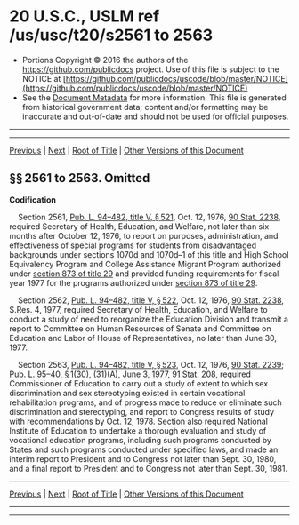 ---
---

# 20 U.S.C., USLM ref /us/usc/t20/s2561 to 2563

* Portions Copyright © 2016 the authors of the https://github.com/publicdocs project.
  Use of this file is subject to the NOTICE at [https://github.com/publicdocs/uscode/blob/master/NOTICE](https://github.com/publicdocs/uscode/blob/master/NOTICE)
* See the [Document Metadata](././../../../../..//README.md) for more information.
  This file is generated from historical government data; content and/or formatting may be inaccurate and out-of-date and should not be used for official purposes.

----------
----------

[Previous](./../../../../..//us/usc/t20/ch45/schIII/m__us_usc_t20_ch45_schIII.md) | [Next](./../../../../..//us/usc/t20/ch45/schIII/m__us_usc_t20_s2564.md) | [Root of Title](./../../../../../) | [Other Versions of this Document](https://publicdocs.github.io/go/links?ns=uslm&ref=%2Fus%2Fusc%2Ft20%2Fs2561+to+2563)

## §§ 2561 to 2563. Omitted

 __Codification__ 

    Section 2561, [Pub. L. 94–482, title V, § 521][/us/pl/94/482/s521], Oct. 12, 1976, [90 Stat. 2238][/us/stat/90/2238], required Secretary of Health, Education, and Welfare, not later than six months after October 12, 1976, to report on purposes, administration, and effectiveness of special programs for students from disadvantaged backgrounds under sections 1070d and 1070d–1 of this title and High School Equivalency Program and College Assistance Migrant Program authorized under [section 873 of title 29][/us/usc/t29/s873] and provided funding requirements for fiscal year 1977 for the programs authorized under [section 873 of title 29][/us/usc/t29/s873].

    Section 2562, [Pub. L. 94–482, title V, § 522][/us/pl/94/482/s522], Oct. 12, 1976, [90 Stat. 2238][/us/stat/90/2238], S.Res. 4, 1977, required Secretary of Health, Education, and Welfare to conduct a study of need to reorganize the Education Division and transmit a report to Committee on Human Resources of Senate and Committee on Education and Labor of House of Representatives, no later than June 30, 1977.

    Section 2563, [Pub. L. 94–482, title V, § 523][/us/pl/94/482/s523], Oct. 12, 1976, [90 Stat. 2239][/us/stat/90/2239]; [Pub. L. 95–40, § 1(30)][/us/pl/95/40/s1/30], (31)(A), June 3, 1977, [91 Stat. 208][/us/stat/91/208], required Commissioner of Education to carry out a study of extent to which sex discrimination and sex stereotyping existed in certain vocational rehabilitation programs, and of progress made to reduce or eliminate such discrimination and stereotyping, and report to Congress results of study with recommendations by Oct. 12, 1978. Section also required National Institute of Education to undertake a thorough evaluation and study of vocational education programs, including such programs conducted by States and such programs conducted under specified laws, and made an interim report to President and to Congress not later than Sept. 30, 1980, and a final report to President and to Congress not later than Sept. 30, 1981.

----------

[Previous](./../../../../..//us/usc/t20/ch45/schIII/m__us_usc_t20_ch45_schIII.md) | [Next](./../../../../..//us/usc/t20/ch45/schIII/m__us_usc_t20_s2564.md) | [Root of Title](./../../../../../) | [Other Versions of this Document](https://publicdocs.github.io/go/links?ns=uslm&ref=%2Fus%2Fusc%2Ft20%2Fs2561+to+2563)

----------
----------

[/us/pl/94/482/s521]: https://publicdocs.github.io/go/links?ns=uslm&ref=%2Fus%2Fpl%2F94%2F482%2Fs521
[/us/stat/90/2238]: https://publicdocs.github.io/go/links?ns=uslm&ref=%2Fus%2Fstat%2F90%2F2238
[/us/usc/t29/s873]: https://publicdocs.github.io/go/links?ns=uslm&ref=%2Fus%2Fusc%2Ft29%2Fs873
[/us/usc/t29/s873]: https://publicdocs.github.io/go/links?ns=uslm&ref=%2Fus%2Fusc%2Ft29%2Fs873
[/us/pl/94/482/s522]: https://publicdocs.github.io/go/links?ns=uslm&ref=%2Fus%2Fpl%2F94%2F482%2Fs522
[/us/stat/90/2238]: https://publicdocs.github.io/go/links?ns=uslm&ref=%2Fus%2Fstat%2F90%2F2238
[/us/pl/94/482/s523]: https://publicdocs.github.io/go/links?ns=uslm&ref=%2Fus%2Fpl%2F94%2F482%2Fs523
[/us/stat/90/2239]: https://publicdocs.github.io/go/links?ns=uslm&ref=%2Fus%2Fstat%2F90%2F2239
[/us/pl/95/40/s1/30]: https://publicdocs.github.io/go/links?ns=uslm&ref=%2Fus%2Fpl%2F95%2F40%2Fs1%2F30
[/us/stat/91/208]: https://publicdocs.github.io/go/links?ns=uslm&ref=%2Fus%2Fstat%2F91%2F208



